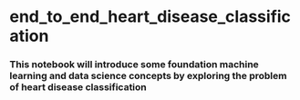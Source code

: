 # end_to_end_heart_disease_classification

### This notebook will introduce some foundation machine learning and data science concepts by exploring the problem of heart disease **classification**
